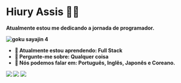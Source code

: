 # Hiury Assis 😶‍🌫️

 <strong></strong><strong>Atualmente estou me dedicando a jornada de programador.

![goku sayajin 4](https://media.tenor.com/L1cDjAxDr9MAAAAM/breno-bruhzil.gif)

- 🚀 Atualmente estou aprendendo: <strong>Full Stack</strong> 
- 💬 Pergunte-me sobre: <strong>Qualquer coisa</strong>
- 📣 Nós podemos falar em: <strong>Português, Inglês, Japonês e Coreano.</strong>

<a href="#" alt="Gmail">
    <img src="https://img.shields.io/badge/-Gmail-FF0000?style=flat-square&labelColor=FF0000&logo=gmail&logoColor=white&link=LINK-DO-SEU-EMAIL"/></a>

  <a href="https://linkedin.com/in/hiury-lima-36844322b" alt="Linkedin">
    <img src="https://img.shields.io/badge/-Linkedin-0e76a8?style=flat-square&logo=Linkedin&logoColor=white&link="/></a>

  <a href="https://instagram.com/hiur1y" alt="Instagram">
    <img src="https://img.shields.io/badge/-Instagram-DF0174?style=flat-square&labelColor=DF0174&logo=instagram&logoColor=white&link=LINK-DO-SEU-INSTAGRAM"/></a>

</div>

